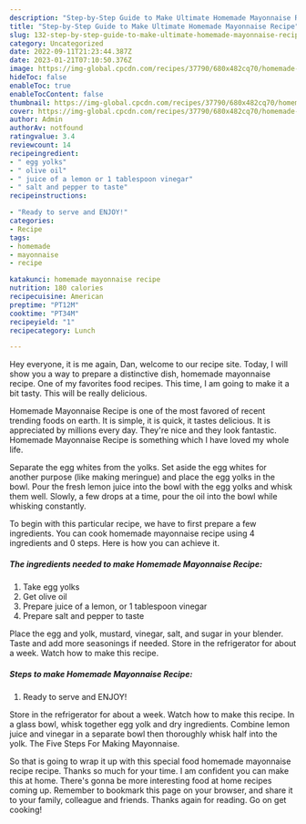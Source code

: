 ```yaml
---
description: "Step-by-Step Guide to Make Ultimate Homemade Mayonnaise Recipe"
title: "Step-by-Step Guide to Make Ultimate Homemade Mayonnaise Recipe"
slug: 132-step-by-step-guide-to-make-ultimate-homemade-mayonnaise-recipe
category: Uncategorized
date: 2022-09-11T21:23:44.387Z
date: 2023-01-21T07:10:50.376Z
image: https://img-global.cpcdn.com/recipes/37790/680x482cq70/homemade-mayonnaise-recipe-recipe-main-photo.jpg
hideToc: false
enableToc: true
enableTocContent: false
thumbnail: https://img-global.cpcdn.com/recipes/37790/680x482cq70/homemade-mayonnaise-recipe-recipe-main-photo.jpg
cover: https://img-global.cpcdn.com/recipes/37790/680x482cq70/homemade-mayonnaise-recipe-recipe-main-photo.jpg
author: Admin
authorAv: notfound
ratingvalue: 3.4
reviewcount: 14
recipeingredient:
- " egg yolks"
- " olive oil"
- " juice of a lemon or 1 tablespoon vinegar"
- " salt and pepper to taste"
recipeinstructions:

- "Ready to serve and ENJOY!"
categories:
- Recipe
tags:
- homemade
- mayonnaise
- recipe

katakunci: homemade mayonnaise recipe 
nutrition: 180 calories
recipecuisine: American
preptime: "PT12M"
cooktime: "PT34M"
recipeyield: "1"
recipecategory: Lunch

---
```



Hey everyone, it is me again, Dan, welcome to our recipe site. Today, I will show you a way to prepare a distinctive dish, homemade mayonnaise recipe. One of my favorites food recipes. This time, I am going to make it a bit tasty. This will be really delicious.

Homemade Mayonnaise Recipe is one of the most favored of recent trending foods on earth. It is simple, it is quick, it tastes delicious. It is appreciated by millions every day. They're nice and they look fantastic. Homemade Mayonnaise Recipe is something which I have loved my whole life.

Separate the egg whites from the yolks. Set aside the egg whites for another purpose (like making meringue) and place the egg yolks in the bowl. Pour the fresh lemon juice into the bowl with the egg yolks and whisk them well. Slowly, a few drops at a time, pour the oil into the bowl while whisking constantly.


To begin with this particular recipe, we have to first prepare a few ingredients. You can cook homemade mayonnaise recipe using 4 ingredients and 0 steps. Here is how you can achieve it.

<!--inarticleads1-->

##### The ingredients needed to make Homemade Mayonnaise Recipe:

1. Take  egg yolks
1. Get  olive oil
1. Prepare  juice of a lemon, or 1 tablespoon vinegar
1. Prepare  salt and pepper to taste


Place the egg and yolk, mustard, vinegar, salt, and sugar in your blender. Taste and add more seasonings if needed. Store in the refrigerator for about a week. Watch how to make this recipe. 

<!--inarticleads2-->

##### Steps to make Homemade Mayonnaise Recipe:


1. Ready to serve and ENJOY!

Store in the refrigerator for about a week. Watch how to make this recipe. In a glass bowl, whisk together egg yolk and dry ingredients. Combine lemon juice and vinegar in a separate bowl then thoroughly whisk half into the yolk. The Five Steps For Making Mayonnaise. 

So that is going to wrap it up with this special food homemade mayonnaise recipe recipe. Thanks so much for your time. I am confident you can make this at home. There's gonna be more interesting food at home recipes coming up. Remember to bookmark this page on your browser, and share it to your family, colleague and friends. Thanks again for reading. Go on get cooking!
